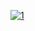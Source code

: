 <a href='https://postimg.cc/CB48TsrM' target='_blank'><img src='https://i.postimg.cc/CB48TsrM/1.png' border='0' alt='1'/></a>


